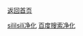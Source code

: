 [返回首页](https://kymirai.github.io/MiCode/)  
  
[sililsili净化](https://kymirai.github.io/MiCode/Example/silisili.user.js)
[百度搜索净化](https://kymirai.github.io/MiCode/Example/baidu.user.js)
